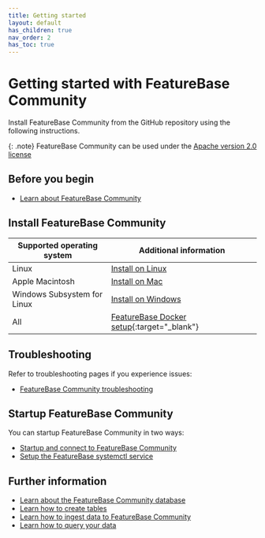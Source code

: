 ```yaml
---
title: Getting started
layout: default
has_children: true
nav_order: 2
has_toc: true
---
```


# Getting started with FeatureBase Community

Install FeatureBase Community from the GitHub repository using the following instructions.

{: .note}
FeatureBase Community can be used under the [Apache version 2.0 license](https://www.apache.org/licenses/LICENSE-2.0.html)

## Before you begin

* [Learn about FeatureBase Community](index)

## Install FeatureBase Community

| Supported operating system | Additional information |
|---|---|
| Linux | [Install on Linux](/docs/community/com-getstart/com-install-linux) |
| Apple Macintosh | [Install on Mac](/docs/community/com-getstart/com-install-mac) |
| Windows Subsystem for Linux | [Install on Windows](/docs/community/com-getstart/com-install-windows) |
| All | [FeatureBase Docker setup](https://www.featurebase.com/blog/featurebase-with-a-simple-docker-deployment){:target="_blank"} |

## Troubleshooting

Refer to troubleshooting pages if you experience issues:

* [FeatureBase Community troubleshooting](/docs/community/com-troubleshooting/com-troubleshooting-home)

## Startup FeatureBase Community

You can startup FeatureBase Community in two ways:

* [Startup and connect to FeatureBase Community](/docs/community/com-getstart/com-startup-connect)
* [Setup the FeatureBase systemctl service](/docs/community/com-config/com-config-home/#how-do-i-setup-and-manage-a-featurebase-systemd-service)

## Further information

* [Learn about the FeatureBase Community database](/docs/community/com-db/com-db-manage)
* [Learn how to create tables](/docs/community/com-tables/com-table-manage)
* [Learn how to ingest data to FeatureBase Community](/docs/community/com-ingest-manage)
* [Learn how to query your data](/docs/community/com-query/com-query-home)
